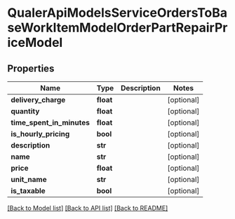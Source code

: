 # QualerApiModelsServiceOrdersToBaseWorkItemModelOrderPartRepairPriceModel

## Properties
Name | Type | Description | Notes
------------ | ------------- | ------------- | -------------
**delivery_charge** | **float** |  | [optional] 
**quantity** | **float** |  | [optional] 
**time_spent_in_minutes** | **float** |  | [optional] 
**is_hourly_pricing** | **bool** |  | [optional] 
**description** | **str** |  | [optional] 
**name** | **str** |  | [optional] 
**price** | **float** |  | [optional] 
**unit_name** | **str** |  | [optional] 
**is_taxable** | **bool** |  | [optional] 

[[Back to Model list]](../README.md#documentation-for-models) [[Back to API list]](../README.md#documentation-for-api-endpoints) [[Back to README]](../README.md)

